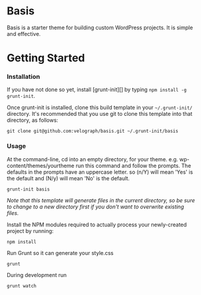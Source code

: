 Basis
===

Basis is a starter theme for building custom WordPress projects. It is simple and effective.

Getting Started
===

### Installation

If you have not done so yet, install [grunt-init][] by typing `npm install -g grunt-init`.

Once grunt-init is installed, clone this build template in your `~/.grunt-init/` directory. It's recommended that you use git to clone this template into that directory, as follows:

```
git clone git@github.com:velograph/basis.git ~/.grunt-init/basis
```

### Usage

At the command-line, cd into an empty directory, for your theme. e.g. wp-content/themes/yourtheme run this command and follow the prompts. The defaults in the prompts have an uppercase letter. so (n/Y) will mean 'Yes' is the default and (N/y) will mean 'No' is the default.

```
grunt-init basis
```

_Note that this template will generate files in the current directory, so be sure to change to a new directory first if you don't want to overwrite existing files._

Install the NPM modules required to actually process your newly-created project by running:

```
npm install
```

Run Grunt so it can generate your style.css

```
grunt
```

During development run

```
grunt watch
```
